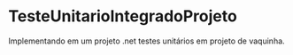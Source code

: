 # TesteUnitarioIntegradoProjeto
Implementando em um projeto .net testes unitários em projeto de vaquinha.

